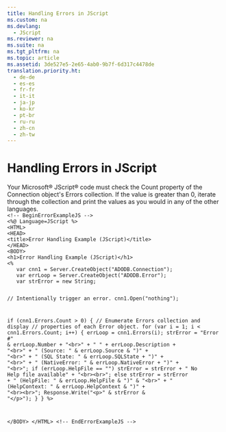 ```yaml
---
title: Handling Errors in JScript
ms.custom: na
ms.devlang: 
  - JScript
ms.reviewer: na
ms.suite: na
ms.tgt_pltfrm: na
ms.topic: article
ms.assetid: 3de527e5-2e65-4ab0-9b7f-6d317c4478de
translation.priority.ht: 
  - de-de
  - es-es
  - fr-fr
  - it-it
  - ja-jp
  - ko-kr
  - pt-br
  - ru-ru
  - zh-cn
  - zh-tw
---
```

# Handling Errors in JScript
<?xml version="1.0" encoding="utf-8"?>
<developerReferenceWithoutSyntaxDocument xmlns="http://ddue.schemas.microsoft.com/authoring/2003/5" xmlns:xlink="http://www.w3.org/1999/xlink" xmlns:xsi="http://www.w3.org/2001/XMLSchema-instance" xsi:schemaLocation="http://ddue.schemas.microsoft.com/authoring/2003/5 http://dduestorage.blob.core.windows.net/ddueschema/developer.xsd">
  <introduction>
    <para>Your Microsoft® JScript® code must check the <legacyBold>Count</legacyBold> property of the <legacyBold>Connection</legacyBold> object's <legacyBold>Errors</legacyBold> collection. If the value is greater than 0, iterate through the collection and print the values as you would in any of the other languages.</para>
  </introduction>
  <section>
    <content>
      <code>&lt;!-- BeginErrorExampleJS --&gt;
&lt;%@ Language=JScript %&gt;
&lt;HTML&gt;
&lt;HEAD&gt;
&lt;title&gt;Error Handling Example (JScript)&lt;/title&gt;
&lt;/HEAD&gt;
&lt;BODY&gt;
&lt;h1&gt;Error Handling Example (JScript)&lt;/h1&gt;
&lt;%
   var cnn1 = Server.CreateObject("ADODB.Connection");
   var errLoop = Server.CreateObject("ADODB.Error");
   var strError = new String;

   // Intentionally trigger an error.
   cnn1.Open("nothing");

   if (cnn1.Errors.Count &gt; 0) {
      // Enumerate Errors collection and display
      // properties of each Error object.
      for (var i = 1; i &lt; cnn1.Errors.Count; i++) {
         errLoop = cnn1.Errors(i);
         strError = "Error #" &amp; errLoop.Number + "&lt;br&gt;" +
            "   " + errLoop.Description + "&lt;br&gt;" +
            "   (Source: " &amp; errLoop.Source &amp; ")" + "&lt;br&gt;" +
            "   (SQL State: " &amp; errLoop.SQLState + ")" + "&lt;br&gt;" +
            "   (NativeError: " &amp; errLoop.NativeError + ")" + "&lt;br&gt;";
         if (errLoop.HelpFile == "")
            strError = strError +
               "   No Help file available" +
               "&lt;br&gt;&lt;br&gt;";
         else
            strError = strError +
               "   (HelpFile: " &amp; errLoop.HelpFile &amp; ")" &amp; "&lt;br&gt;" +
               "   (HelpContext: " &amp; errLoop.HelpContext &amp; ")" +
               "&lt;br&gt;&lt;br&gt;";
         Response.Write("&lt;p&gt;" &amp; strError &amp; "&lt;/p&gt;");
      }
   }
%&gt;

&lt;/BODY&gt;
&lt;/HTML&gt;
&lt;!-- EndErrorExampleJS --&gt;</code>
    </content>
  </section>
  <relatedTopics />
</developerReferenceWithoutSyntaxDocument>
